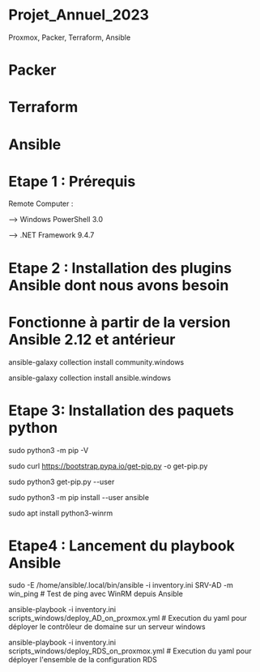 # Projet_Annuel_2023
Proxmox, Packer, Terraform, Ansible

# Packer

# Terraform


# Ansible

# Etape 1 : Prérequis
Remote Computer :
   
   --> Windows PowerShell 3.0

   --> .NET Framework 9.4.7


# Etape 2 : Installation des plugins Ansible dont nous avons besoin
# Fonctionne à partir de la version Ansible 2.12 et antérieur
ansible-galaxy collection install community.windows 

ansible-galaxy collection install ansible.windows


# Etape 3: Installation des paquets python
sudo python3 -m pip -V

sudo curl https://bootstrap.pypa.io/get-pip.py -o get-pip.py

sudo python3 get-pip.py --user

sudo python3 -m pip install --user ansible

sudo apt install python3-winrm

# Etape4 : Lancement du playbook Ansible
sudo -E /home/ansible/.local/bin/ansible -i inventory.ini SRV-AD -m win_ping  # Test de ping avec WinRM depuis Ansible

ansible-playbook -i inventory.ini scripts_windows/deploy_AD_on_proxmox.yml # Execution du yaml pour déployer le contrôleur de domaine sur un serveur windows

ansible-playbook -i inventory.ini scripts_windows/deploy_RDS_on_proxmox.yml # Execution du yaml pour déployer l'ensemble de la configuration RDS

